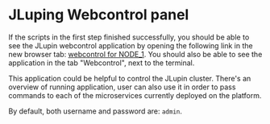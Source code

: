 # JLuping Webcontrol panel

If the scripts in the first step finished successfully, you should be able to see the JLupin webcontrol application by opening the following link in the new browser tab:
[webcontrol for NODE_1](https://[[HOST_SUBDOMAIN]]-8888-[[KATACODA_HOST]].environments.katacoda.com/webcontrol/).
You should also be able to see the application in the tab "Webcontrol", next to the terminal.

This application could be helpful to control the JLupin cluster. There's an overview of running application, user can also use it in order to pass commands to each of the microservices currently deployed on the platform.

By default, both username and password are: `admin`.
